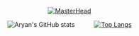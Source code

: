 <div align="center">

[![MasterHead](https://github.com/user-attachments/assets/7727bec3-d0ef-4bc8-a2f3-001ba8085624)](https://github.com/AryanSwaroop)

![Aryan's GitHub stats](https://github-readme-stats.vercel.app/api?username=AryanSwaroop&show_icons=true&hide_rank=true&hide=stars) &nbsp; &nbsp; &nbsp; &nbsp; &nbsp; [![Top Langs](https://github-readme-stats.vercel.app/api/top-langs/?username=AryanSwaroop&layout=donut)](https://github.com/anuraghazra/github-readme-stats)

</div>
